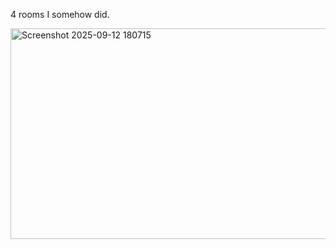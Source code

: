 4 rooms I somehow did.

<img width="647" height="337" alt="Screenshot 2025-09-12 180715" src="https://github.com/user-attachments/assets/04155856-7311-431a-af49-770ddbc8f0ed" />
